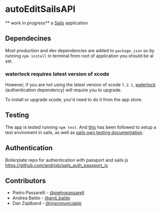# autoEditSailsAPI
** work in progress**
a [Sails](http://sailsjs.org) application

## Dependecines
Most production and dev dependencies are added to `package.json` so by running `npm install` in terminal from root of application you should be al set.

### waterlock requires latest version of xcode
However, if you are not using the latest version of xcode `7.2.1`, [waterlock](www.waterlock.ninja) (authentication dependency) will require you to upgrade.

To install or upgrade xcode, you'd need to do it from the app store.


## Testing

The app is tested running `npm test`.
And [this][testTutorial] has been followed to setup a test enviroment in sails, as well as [sails own testing documentation][sailsTestDoc].



## Authentication
Boilerplate repo for authentication with passport and sails js
https://github.com/andrixb/sails_auth_passport_js


## Contributors

- Pietro Passarelli - [@pietropassarell](https://twitter.com/pietropassarell)    
- Andrea Baldo - [@and_baldo](https://twitter.com/and_baldo)
- Dan Zajdband - [@impronunciable](https://twitter.com/impronunciable)

<!-- Links -->
[testTutorial]: https://github.com/bredikhin/sailsjs-mocha-testing-barrels-fixtures-example

[sailsTestDoc]:http://sailsjs.org/documentation/concepts/testing
